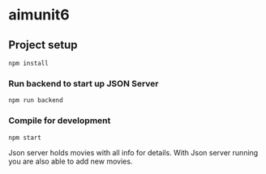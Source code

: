 # aimunit6

## Project setup
```
npm install
```

### Run backend to start up JSON Server
```
npm run backend
```

### Compile for development
```
npm start
```

Json server holds movies with all info for details. With Json server running you are also able to add new movies.
